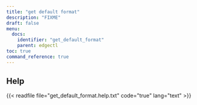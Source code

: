 ```yaml
---
title: "get default format"
description: "FIXME"
draft: false
menu:
  docs:
    identifier: "get_default_format"
    parent: edgectl
toc: true
command_reference: true
---
```


## Help

{{< readfile file="get_default_format.help.txt" code="true" lang="text" >}}
